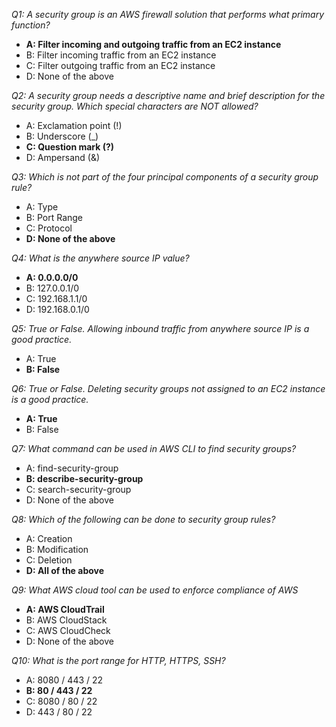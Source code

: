 _Q1: A security group is an AWS firewall solution that performs what primary function?_
* **A: Filter incoming and outgoing traffic from an EC2 instance**
* B: Filter incoming traffic from an EC2 instance
* C: Filter outgoing traffic from an EC2 instance
* D: None of the above

_Q2: A security group needs a descriptive name and brief description for the security group. Which special characters are NOT allowed?_
* A: Exclamation point (!)
* B: Underscore (_)
* **C: Question mark (?)**
* D: Ampersand (&)

_Q3: Which is not part of the four principal components of a security group rule?_
* A: Type
* B: Port Range
* C: Protocol
* **D: None of the above**

_Q4: What is the anywhere source IP value?_
* **A: 0.0.0.0/0**
* B: 127.0.0.1/0
* C: 192.168.1.1/0
* D: 192.168.0.1/0

_Q5: True or False. Allowing inbound traffic from anywhere source IP is a good practice._
* A: True
* **B: False**

_Q6: True or False. Deleting security groups not assigned to an EC2 instance is a good practice._
* **A: True**
* B: False

_Q7: What command can be used in AWS CLI to find security groups?_
* A: find-security-group
* **B: describe-security-group**
* C: search-security-group
* D: None of the above

_Q8: Which of the following can be done to security group rules?_
* A: Creation
* B: Modification
* C: Deletion
* **D: All of the above**

_Q9: What AWS cloud tool can be used to enforce compliance of AWS_
* **A: AWS CloudTrail**
* B: AWS CloudStack
* C: AWS CloudCheck
* D: None of the above

_Q10: What is the port range for HTTP, HTTPS, SSH?_
* A: 8080 / 443 / 22
* **B: 80 / 443 / 22**
* C: 8080 / 80 / 22
* D: 443 / 80 / 22
